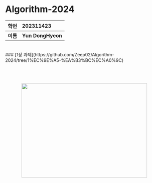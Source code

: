 # Algorithm-2024
|**학번**|**202311423**|
|:-----:|:-----|
|**이름**|**Yun DongHyeon**|
<br/>
### [1장 과제](https://github.com/Zeep02/Algorithm-2024/tree/1%EC%9E%A5-%EA%B3%BC%EC%A0%9C)



<p align="center"><br/><br/><br/>
<img src="https://static.wikia.nocookie.net/silly-cat/images/c/c3/Chipi_Chipi_Chapa_Chapa_Cat.png/revision/latest?cb=20231228121420"  height="300" width="400">
</p>
